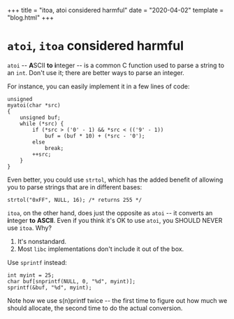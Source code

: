 +++
title = "itoa, atoi considered harmful"
date = "2020-04-02"
template = "blog.html"
+++

# `atoi`, `itoa` considered harmful

`atoi` -- **A**SCII **to** **i**nteger -- is a common C function used to parse
a string to an `int`. Don't use it; there are better ways to parse an integer.

For instance, you can easily implement it in a few lines of code:

```
unsigned
myatoi(char *src)
{
	unsigned buf;
	while (*src) {
		if (*src > ('0' - 1) && *src < (('9' - 1))
			buf = (buf * 10) + (*src - '0');
		else
			break;
		++src;
	}
}
```

Even better, you could use `strtol`, which has the added benefit of allowing
you to parse strings that are in different bases:

```
strtol("0xFF", NULL, 16); /* returns 255 */
```

`itoa`, on the other hand, does just the opposite as `atoi` -- it converts
an **i**nteger **to** **ASCII**. Even if you think it's OK to use `atoi`, you
SHOULD NEVER use `itoa`. Why?

1. It's nonstandard.
2. Most `libc` implementations don't include it out of the box.

Use `sprintf` instead:

```
int myint = 25;
char buf[snprintf(NULL, 0, "%d", myint)];
sprintf(&buf, "%d", myint);
```

Note how we use s(n)printf twice -- the first time to figure out how much
we should allocate, the second time to do the actual conversion.
